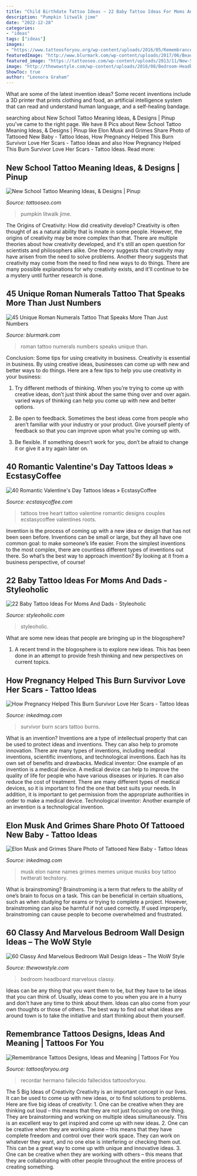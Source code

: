 ```yaml
---
title: "Child Birthdate Tattoo Ideas ~ 22 Baby Tattoo Ideas For Moms And Dads"
description: "Pumpkin litwalk jime"
date: "2022-12-28"
categories:
- "ideas"
tags: ["ideas"]
images:
- "https://www.tattoosforyou.org/wp-content/uploads/2016/05/Remembrance-Tattoo-Ideas-768x957.jpg"
featuredImage: "http://www.blurmark.com/wp-content/uploads/2017/06/Beautiful-Roman-Numerals-Tattoo.jpg"
featured_image: "https://tattooseo.com/wp-content/uploads/2013/11/New-School-Tattoo-29.jpg"
image: "http://thewowstyle.com/wp-content/uploads/2016/08/Bedroom-Headboard-Design-Ideas-1.jpg"
ShowToc: true
author: "Leonora Graham"
---
```



What are some of the latest invention ideas?
Some recent inventions include a 3D printer that prints clothing and food, an artificial intelligence system that can read and understand human language, and a self-healing bandage.

	

		
searching about New School Tattoo Meaning Ideas, &amp; Designs | Pinup you've came to the right page. We have 8 Pics about New School Tattoo Meaning Ideas, &amp; Designs | Pinup like Elon Musk and Grimes Share Photo of Tattooed New Baby - Tattoo Ideas, How Pregnancy Helped This Burn Survivor Love Her Scars - Tattoo Ideas and also How Pregnancy Helped This Burn Survivor Love Her Scars - Tattoo Ideas. Read more:
		
    
## New School Tattoo Meaning Ideas, &amp; Designs | Pinup

<img loading=lazy src="https://tattooseo.com/wp-content/uploads/2013/11/New-School-Tattoo-29.jpg" onerror="this.onerror=null;this.src='https://tse4.mm.bing.net/th?id=OIP.PN6ragRl9otuKJPMZuTeAQAAAA&amp;pid=15.1';" alt="New School Tattoo Meaning Ideas, &amp; Designs | Pinup">

_Source: tattooseo.com_

>pumpkin litwalk jime. 

	

The Origins of Creativity: How did creativity develop?
Creativity is often thought of as a natural ability that is innate in some people. However, the origins of creativity may be more complex than that. There are multiple theories about how creativity developed, and it's still an open question for scientists and philosophers alike. One theory suggests that creativity may have arisen from the need to solve problems. Another theory suggests that creativity may come from the need to find new ways to do things. There are many possible explanations for why creativity exists, and it'll continue to be a mystery until further research is done.

    
## 45 Unique Roman Numerals Tattoo That Speaks More Than Just Numbers

<img loading=lazy src="http://www.blurmark.com/wp-content/uploads/2017/06/Beautiful-Roman-Numerals-Tattoo.jpg" onerror="this.onerror=null;this.src='https://tse3.mm.bing.net/th?id=OIP.tLi8qGr2FNGcBt4T5wPKKAHaFj&amp;pid=15.1';" alt="45 Unique Roman Numerals Tattoo That Speaks More Than Just Numbers">

_Source: blurmark.com_

>roman tattoo numerals numbers speaks unique than. 

	

Conclusion: Some tips for using creativity in business.
Creativity is essential in business. By using creative ideas, businesses can come up with new and better ways to do things. Here are a few tips to help you use creativity in your business:
1. Try different methods of thinking. When you’re trying to come up with creative ideas, don’t just think about the same thing over and over again. varied ways of thinking can help you come up with new and better options.

2. Be open to feedback. Sometimes the best ideas come from people who aren’t familiar with your industry or your product. Give yourself plenty of feedback so that you can improve upon what you’re coming up with.

3. Be flexible. If something doesn’t work for you, don’t be afraid to change it or give it a try again later on.

    
## 40 Romantic Valentine&#039;s Day Tattoos Ideas » EcstasyCoffee

<img loading=lazy src="https://i2.wp.com/www.ecstasycoffee.com/wp-content/uploads/2016/10/Tree-Heart-Tattoos-Ideas.jpg" onerror="this.onerror=null;this.src='https://tse2.mm.bing.net/th?id=OIP.MLssV_Rdhz9itVzJT0mA3QHaHj&amp;pid=15.1';" alt="40 Romantic Valentine&#039;s Day Tattoos Ideas » EcstasyCoffee">

_Source: ecstasycoffee.com_

>tattoos tree heart tattoo valentine romantic designs couples ecstasycoffee valentines roots. 

	

Invention is the process of coming up with a new idea or design that has not been seen before. Inventions can be small or large, but they all have one common goal: to make someone’s life easier. From the simplest inventions to the most complex, there are countless different types of inventions out there. So what’s the best way to approach invention? By looking at it from a business perspective, of course!

    
## 22 Baby Tattoo Ideas For Moms And Dads - Styleoholic

<img loading=lazy src="https://i.styleoholic.com/2017/01/Father-and-child-tattoo-on-the-arm.jpg" onerror="this.onerror=null;this.src='https://tse4.mm.bing.net/th?id=OIP.UjrGzzSfGrKRyKo2UM15QgAAAA&amp;pid=15.1';" alt="22 Baby Tattoo Ideas For Moms And Dads - Styleoholic">

_Source: styleoholic.com_

>styleoholic. 

	

What are some new ideas that people are bringing up in the blogosphere?
1. A recent trend in the blogosphere is to explore new ideas. This has been done in an attempt to provide fresh thinking and new perspectives on current topics.

    
## How Pregnancy Helped This Burn Survivor Love Her Scars - Tattoo Ideas

<img loading=lazy src="https://www.inkedmag.com/.image/t_share/MTU5MDMxOTg2MzgwODc1NDEz/burns-feat.jpg" onerror="this.onerror=null;this.src='https://tse3.mm.bing.net/th?id=OIP.aM0sRpV2LViNR-NsEoxgAgHaF7&amp;pid=15.1';" alt="How Pregnancy Helped This Burn Survivor Love Her Scars - Tattoo Ideas">

_Source: inkedmag.com_

>survivor burn scars tattoo burns. 

	

What is an invention?
Inventions are a type of intellectual property that can be used to protect ideas and inventions. They can also help to promote innovation. There are many types of inventions, including medical inventions, scientific inventions, and technological inventions. Each has its own set of benefits and drawbacks.
Medical inventor: 
One example of an invention is a medical device. A medical device can help to improve the quality of life for people who have various diseases or injuries. It can also reduce the cost of treatment. 
There are many different types of medical devices, so it is important to find the one that best suits your needs. In addition, it is important to get permission from the appropriate authorities in order to make a medical device. 
Technological inventor: 
Another example of an invention is a technological invention.

    
## Elon Musk And Grimes Share Photo Of Tattooed New Baby - Tattoo Ideas

<img loading=lazy src="https://www.inkedmag.com/.image/t_share/MTcyMzYwNDU0NzcxODQ0OTQx/musk.png" onerror="this.onerror=null;this.src='https://tse4.mm.bing.net/th?id=OIP.LYHV0_AGuoNy_HFrsbgF6AHaD4&amp;pid=15.1';" alt="Elon Musk and Grimes Share Photo of Tattooed New Baby - Tattoo Ideas">

_Source: inkedmag.com_

>musk elon name names grimes memes unique musks boy tattoo twitterati techstory. 

	

What is brainstroming?
Brainstroming is a term that refers to the ability of one’s brain to focus on a task. This can be beneficial in certain situations, such as when studying for exams or trying to complete a project. However, brainstroming can also be harmful if not used correctly. If used improperly, brainstroming can cause people to become overwhelmed and frustrated.

    
## 60 Classy And Marvelous Bedroom Wall Design Ideas – The WoW Style

<img loading=lazy src="http://thewowstyle.com/wp-content/uploads/2016/08/Bedroom-Headboard-Design-Ideas-1.jpg" onerror="this.onerror=null;this.src='https://tse3.mm.bing.net/th?id=OIP.LIez8IiXMPeAm1LYYADsQwHaJ4&amp;pid=15.1';" alt="60 Classy And Marvelous Bedroom Wall Design Ideas – The WoW Style">

_Source: thewowstyle.com_

>bedroom headboard marvelous classy. 

	

Ideas can be any thing that you want them to be, but they have to be ideas that you can think of. Usually, ideas come to you when you are in a hurry and don't have any time to think about them. Ideas can also come from your own thoughts or those of others. The best way to find out what ideas are around town is to take the initiative and start thinking about them yourself.

    
## Remembrance Tattoos Designs, Ideas And Meaning | Tattoos For You

<img loading=lazy src="https://www.tattoosforyou.org/wp-content/uploads/2016/05/Remembrance-Tattoo-Ideas-768x957.jpg" onerror="this.onerror=null;this.src='https://tse3.mm.bing.net/th?id=OIP.tlwQLpR7bKIiKCu1zce5GQHaJO&amp;pid=15.1';" alt="Remembrance Tattoos Designs, Ideas and Meaning | Tattoos For You">

_Source: tattoosforyou.org_

>recordar hermano fallecido fallecidos tattoosforyou. 

	

The 5 Big Ideas of Creativity
Creativity is an important concept in our lives. It can be used to come up with new ideas, or to find solutions to problems. Here are five big ideas of creativity: 1. One can be creative when they are thinking out loud – this means that they are not just focusing on one thing. They are brainstorming and working on multiple ideas simultaneously. This is an excellent way to get inspired and come up with new ideas. 2. One can be creative when they are working alone – this means that they have complete freedom and control over their work space. They can work on whatever they want, and no one else is interfering or checking them out. This can be a great way to come up with unique and innovative ideas. 3. One can be creative when they are working with others – this means that they are collaborating with other people throughout the entire process of creating something.

